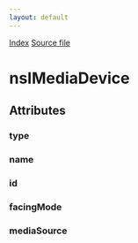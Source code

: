 ```yaml
---
layout: default
---
```

<div id='links'><a href="../index.html">Index</a>
<a href="http://dxr.mozilla.org/mozilla-central/source/dom/media/nsIDOMNavigatorUserMedia.idl">Source file</a>
</div>

# nsIMediaDevice #

## Attributes ##

### type ###

### name ###

### id ###

### facingMode ###

### mediaSource ###
